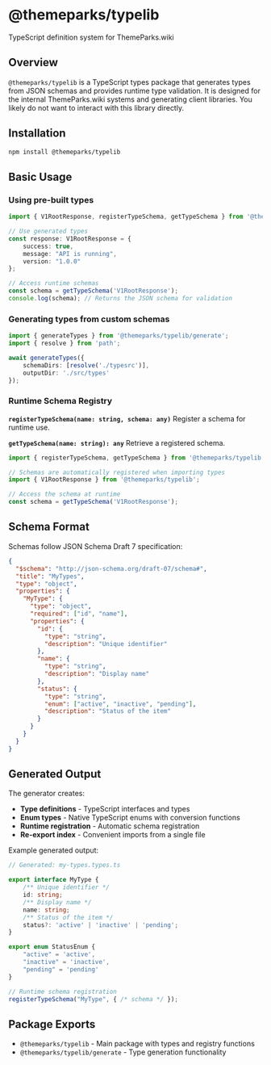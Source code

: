 # @themeparks/typelib

TypeScript definition system for ThemeParks.wiki

## Overview

`@themeparks/typelib` is a TypeScript types package that generates types from JSON schemas and provides runtime type validation. It is designed for the internal ThemeParks.wiki systems and generating client libraries. You likely do not want to interact with this library directly.

## Installation

```bash
npm install @themeparks/typelib
```

## Basic Usage

### Using pre-built types

```typescript
import { V1RootResponse, registerTypeSchema, getTypeSchema } from '@themeparks/typelib';

// Use generated types
const response: V1RootResponse = {
    success: true,
    message: "API is running", 
    version: "1.0.0"
};

// Access runtime schemas
const schema = getTypeSchema('V1RootResponse');
console.log(schema); // Returns the JSON schema for validation
```

### Generating types from custom schemas

```typescript
import { generateTypes } from '@themeparks/typelib/generate';
import { resolve } from 'path';

await generateTypes({
    schemaDirs: [resolve('./typesrc')],
    outputDir: './src/types'
});
```

### Runtime Schema Registry

**`registerTypeSchema(name: string, schema: any)`**
Register a schema for runtime use.

**`getTypeSchema(name: string): any`**
Retrieve a registered schema.

```typescript
import { registerTypeSchema, getTypeSchema } from '@themeparks/typelib';

// Schemas are automatically registered when importing types
import { V1RootResponse } from '@themeparks/typelib';

// Access the schema at runtime
const schema = getTypeSchema('V1RootResponse');
```

## Schema Format

Schemas follow JSON Schema Draft 7 specification:

```json
{
  "$schema": "http://json-schema.org/draft-07/schema#",
  "title": "MyTypes",
  "type": "object",
  "properties": {
    "MyType": {
      "type": "object",
      "required": ["id", "name"],
      "properties": {
        "id": {
          "type": "string",
          "description": "Unique identifier"
        },
        "name": {
          "type": "string", 
          "description": "Display name"
        },
        "status": {
          "type": "string",
          "enum": ["active", "inactive", "pending"],
          "description": "Status of the item"
        }
      }
    }
  }
}
```

## Generated Output

The generator creates:
- **Type definitions** - TypeScript interfaces and types
- **Enum types** - Native TypeScript enums with conversion functions
- **Runtime registration** - Automatic schema registration
- **Re-export index** - Convenient imports from a single file

Example generated output:
```typescript
// Generated: my-types.types.ts

export interface MyType {
    /** Unique identifier */
    id: string;
    /** Display name */
    name: string;
    /** Status of the item */
    status?: 'active' | 'inactive' | 'pending';
}

export enum StatusEnum {
    "active" = 'active',
    "inactive" = 'inactive', 
    "pending" = 'pending'
}

// Runtime schema registration
registerTypeSchema("MyType", { /* schema */ });
```

## Package Exports

- `@themeparks/typelib` - Main package with types and registry functions
- `@themeparks/typelib/generate` - Type generation functionality
